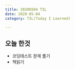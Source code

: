 ```yaml
---
title: 20200504 TIL
date: 2020-05-04
category: TIL(Today I Learned)

---
```


## 오늘 한것

- 코딩테스트 문제 풀기
- 책읽기


  



